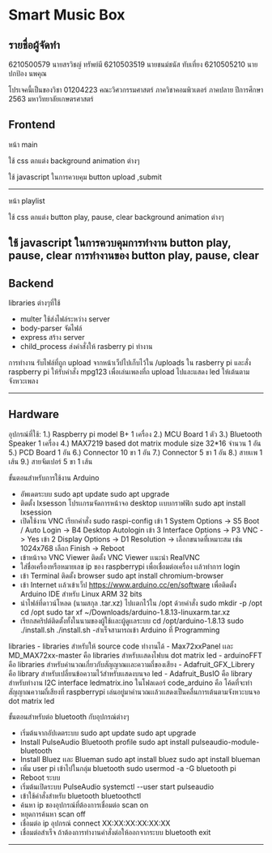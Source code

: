 # Smart Music Box

## รายชื่อผู้จัดทำ
6210500579 นายสรวิชญ์ ทรัพย์มี
6210503519 นายชนม์ชนัส ทับเที่ยง
6210505210 นายปกป้อง นพคุณ

โปรเจคนี้เป็นของวิชา 01204223 คณะวิศวกรรมศาสตร์ ภาควิชาคอมพิวเตอร์ 
ภาคปลาย ปีการศึกษา 2563 มหาวิทยาลัยเกษตรศาสตร์

## Frontend
หน้า main 

ใช้ css ตกแต่ง
  background
  animation ต่างๆ 

ใช้ javascript ในการควบคุม
  button upload ,submit

-------------------------------------

หน้า playlist

ใช้ css ตกแต่ง
  button play, pause, clear
  background
  animation ต่างๆ

ใช้ javascript ในการควบคุมการทำงาน
  button play, pause, clear
  การทำงานของ button play, pause, clear
-------------------------------------

## Backend
libraries ต่างๆที่ใช้
- multer ใช้ส่งไฟล์ระหว่าง server
- body-parser จัดไฟล์
- express สร้าง server 
- child_process ส่งคำสั่งให้ rasberry pi ทำงาน

การทำงาน 
รับไฟล์ที่ถูก upload จากหน้าเว็ปไปเก็บไว้ใน /uploads ใน rasberry pi และสั่ง raspberry pi 
ให้รับคำสั่ง mpg123 เพื่อเล่นเพลงที่ถ upload ไปและแสดง led ให้เต้นตามจังหวะเพลง

-------------------------------------

## Hardware
อุปกรณ์ที่ใช้:
1.) Raspberry pi model B+ 1 เครื่อง
2.) MCU Board 1 ตัว
3.) Bluetooth Speaker 1 เครื่อง
4.) MAX7219 based dot matrix module size 32*16 จำนวน 1 อัน
5.) PCD Board 1 อัน
6.) Connector 10 ขา 1 อัน
7.) Connector 5 ขา 1 อัน
8.) สายเเพ 1 เส้น
9.) สายจัมเปอร์ 5 ขา 1 เส้น

ขั้นตอนสำหรับการใช้งาน Arduino 
- อัพเดตระบบ
	sudo apt update
	sudo apt upgrade
- ติดตั้ง lxsesson โปรเเกรมจัดการหน้าจอ desktop เเบบกราฟฟิก
	sudo apt install lxsession
- เปิดใช้งาน VNC เรียกคำสั่ง
	sudo raspi-config
	เข้า 1 System Options -> S5 Boot / Auto Login -> B4 Desktop Autologin
	เข้า 3 Interface Options -> P3 VNC -> Yes
	เข้า 2 Display Options -> D1 Resolution -> เลือกขนาดที่เหมาะสม เช่น 1024x768
	เลือก Finish -> Reboot
- เข้าหน้าจอ VNC Viewer ติดตั้ง VNC Viewer เเนะนำ RealVNC
- ใส่ชื่อเครื่องหรือหมายเลข ip ของ raspberrypi เพื่อเชื่อมต่อเครื่อง เเล้วทำการ login
- เข้า Terminal ติดตั้ง browser
	sudo apt install chromium-browser
- เข้า Internet เเล้วเข้าเว็ป https://www.arduino.cc/en/software เพื่อติดตั้ง Arduino IDE สำหรับ Linux ARM 32 bits
- นำไฟล์ที่ดาวน์โหลด (นามสกุล .tar.xz) ไปเเตกไว้ใน /opt ด้วยคำสั่ง
	sudo mkdir -p /opt
	cd /opt
	sudo tar xf ~/Downloads/arduino-1.8.13-linuxarm.tar.xz
- เรียกสคริปต์ติดตั้งทั้งในนามของผู้ใช้เเละผู้ดูเเลระบบ
	cd /opt/arduino-1.8.13
	sudo ./install.sh
	./install.sh
-สำเร็จสามารถเข้า Arduino ที่ Programming

libraries - libraries สำหรับให้ source code ทำงานได้
	- Max72xxPanel เเละ MD_MAX72xx-master คือ libraries สำหรับเเสดงไฟบน dot matrix led
	- arduinoFFT คือ libraries สำหรับคำนวณเกี่ยวกับสัญญาณเเละความถี่ของเสียง
	- Adafruit_GFX_Librery คือ library สำหรับเปลี่ยนข้อความไว้สำหรับเเสดงบนจอ led
	- Adafruit_BusIO คือ library สำหรับทำงาน I2C interface
 ledmatrix.ino ในโฟลเดอร์ code_arduino คือ โค้ดที่จะทำสัญญาณความถี่เสียงที่ raspberrypi เล่นอยู่มาคำนวณเเล้วเเสดงเป็นคลื่นการเต้นตามจังหวะบนจอ dot matrix led

ขั้นตอนสำหรับต่อ bluetooth กับอุปกรณ์ต่างๆ
- เริ่มต้นจากอัปเดตระบบ
	sudo apt update
	sudo apt upgrade
- Install PulseAudio Bluetooth profile
	sudo apt install pulseaudio-module-bluetooth
- Install Bluez เเละ Blueman
	sudo apt install bluez
	sudo apt install blueman
- เพิ่ม user pi เข้าไปในกลุ่ม bluetooth
	sudo usermod -a -G bluetooth pi
- Reboot ระบบ
- เริ่มต้นเปิดระบบ PulseAudio
	systemctl --user start pulseaudio
- เข้าใช้คำสั่งสำหรับ bluetooth
	bluetoothctl
- ค้นหา ip ของอุปกรณ์ที่ต้องการเชื่อมต่อ
	scan on
- หยุดการค้นหา
	scan off
- เชื่อมต่อ ip อุปกรณ์
	connect XX:XX:XX:XX:XX:XX
- เชื่อมต่อสำเร็จ ถ้าต้องการทำงานคำสั่งต่อให้ออกจากระบบ bluetooth
	exit
-------------------------------------
